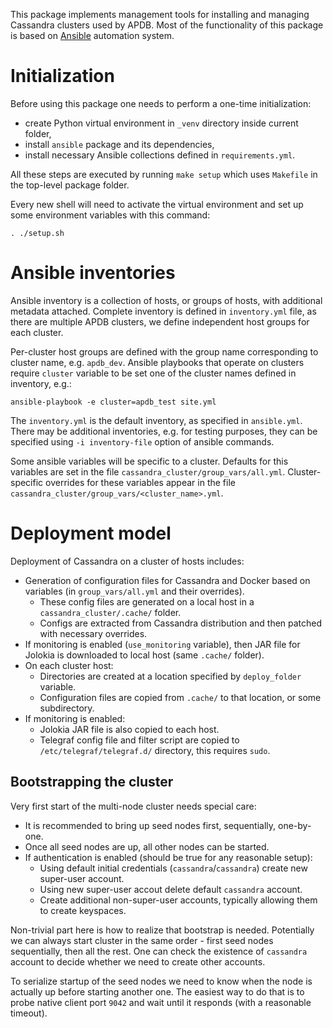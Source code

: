 This package implements management tools for installing and managing Cassandra clusters used by APDB.
Most of the functionality of this package is based on [Ansible](https://docs.ansible.com/) automation system.


Initialization
==============

Before using this package one needs to perform a one-time initialization:
- create Python virtual environment in `_venv` directory inside current folder,
- install `ansible` package and its dependencies,
- install necessary Ansible collections defined in `requirements.yml`.

All these steps are executed by running `make setup` which uses `Makefile` in the top-level package folder.

Every new shell will need to activate the virtual environment and set up some environment variables with this command:

    . ./setup.sh


Ansible inventories
===================

Ansible inventory is a collection of hosts, or groups of hosts, with additional metadata attached.
Complete inventory is defined in `inventory.yml` file, as there are multiple APDB clusters, we define independent host groups for each cluster.

Per-cluster host groups are defined with the group name corresponding to cluster name, e.g. `apdb_dev`.
Ansible playbooks that operate on clusters require `cluster` variable to be set one of the cluster names defined in inventory, e.g.:

    ansible-playbook -e cluster=apdb_test site.yml

The `inventory.yml` is the default inventory, as specified in `ansible.yml`.
There may be additional inventories, e.g. for testing purposes, they can be specified using `-i inventory-file` option of ansible commands.

Some ansible variables will be specific to a cluster.
Defaults for this variables are set in the file `cassandra_cluster/group_vars/all.yml`.
Cluster-specific overrides for these variables appear in the file `cassandra_cluster/group_vars/<cluster_name>.yml`.


Deployment model
================

Deployment of Cassandra on a cluster of hosts includes:

- Generation of configuration files for Cassandra and Docker based on variables (in `group_vars/all.yml` and their overrides).
  - These config files are generated on a local host in a `cassandra_cluster/.cache/` folder.
  - Configs are extracted from Cassandra distribution and then patched with necessary overrides.
- If monitoring is enabled (`use_monitoring` variable), then JAR file for Jolokia is downloaded to local host (same `.cache/` folder).
- On each cluster host:
  - Directories are created at a location specified by `deploy_folder` variable.
  - Configuration files are copied from `.cache/` to that location, or some subdirectory.
- If monitoring is enabled:
  - Jolokia JAR file is also copied to each host.
  - Telegraf config file and filter script are copied to `/etc/telegraf/telegraf.d/` directory, this requires `sudo`.


Bootstrapping the cluster
-------------------------

Very first start of the multi-node cluster needs special care:

- It is recommended to bring up seed nodes first, sequentially, one-by-one.
- Once all seed nodes are up, all other nodes can be started.
- If authentication is enabled (should be true for any reasonable setup):
  - Using default initial credentials (`cassandra`/`cassandra`) create new super-user account.
  - Using new super-user accout delete default `cassandra` account.
  - Create additional non-super-user accounts, typically allowing them to create keyspaces.

Non-trivial part here is how to realize that bootstrap is needed.
Potentially we can always start cluster in the same order - first seed nodes sequentially, then all the rest.
One can check the existence of `cassandra` account to decide whether we need to create other accounts.

To serialize startup of the seed nodes we need to know when the node is actually up before starting another one.
The easiest way to do that is to probe native client port `9042` and wait until it responds (with a reasonable timeout).

